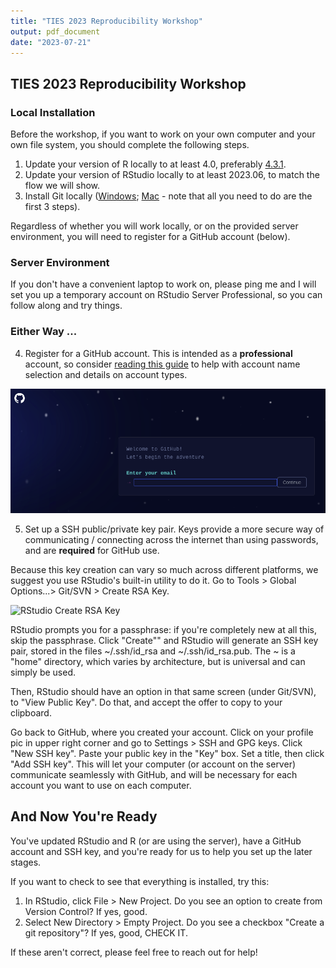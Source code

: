 ```yaml
---
title: "TIES 2023 Reproducibility Workshop"
output: pdf_document
date: "2023-07-21"
---
```


## TIES 2023 Reproducibility Workshop

### Local Installation

Before the workshop, if you want to work on your own computer and your
own file system, you should complete the following steps.

1.  Update your version of R locally to at least 4.0, preferably
    [4.3.1](https://cran.r-project.org/).
2.  Update your version of RStudio locally to at least 2023.06, to match
    the flow we will show.
3.  Install Git locally ([Windows](https://git-for-windows.github.io/);
    [Mac](https://ubc-mds.github.io/resources_pages/install_ds_stack_mac/#git/) - note that
    all you need to do are the first 3 steps).

Regardless of whether you will work locally, or on the provided server
environment, you will need to register for a GitHub account (below).

### Server Environment

If you don't have a convenient laptop to work on, please ping me
and I will set you up a temporary account on RStudio Server Professional,
so you can follow along and try things.

### Either Way ...

4.  Register for a GitHub account. This is intended as a
    **professional** account, so consider [reading this
    guide](https://happygitwithr.com/github-acct.html) to help with
    account name selection and details on account types.

![GitHub signup](img/github_signup.png?raw=true "GitHub Signup")

5.  Set up a SSH public/private key pair. Keys provide a more secure way
    of communicating / connecting across the internet than using
    passwords, and are **required** for GitHub use.

Because this key creation can vary so much across different platforms,
we suggest you use RStudio's built-in utility to do it. Go to Tools \>
Global Options...\> Git/SVN \> Create RSA Key.

![RStudio Create RSA
Key](img/create_RSA.png?raw=true "RStudio RSA Key Creations")

RStudio prompts you for a passphrase: if you're completely new at all
this, skip the passphrase. Click "Create"" and RStudio will generate an
SSH key pair, stored in the files \~/.ssh/id_rsa and \~/.ssh/id_rsa.pub.
The \~ is a "home" directory, which varies by architecture, but is
universal and can simply be used.

Then, RStudio should have an option in that same screen (under Git/SVN),
to "View Public Key". Do that, and accept the offer to copy to your
clipboard.

Go back to GitHub, where you created your account. Click on your profile
pic in upper right corner and go to Settings \> SSH and GPG keys. Click
"New SSH key". Paste your public key in the "Key" box. Set a title, then
click "Add SSH key". This will let your computer (or account on the
server) communicate seamlessly with GitHub, and will be necessary for
each account you want to use on each computer.

## And Now You're Ready

You've updated RStudio and R (or are using the server), have a GitHub
account and SSH key, and you're ready for us to help you set up the
later stages.

If you want to check to see that everything is installed, try this:

1.  In RStudio, click File \> New Project. Do you see an option to
    create from Version Control? If yes, good.
2.  Select New Directory \> Empty Project. Do you see a checkbox "Create
    a git repository"? If yes, good, CHECK IT.

If these aren't correct, please feel free to reach out for help!
